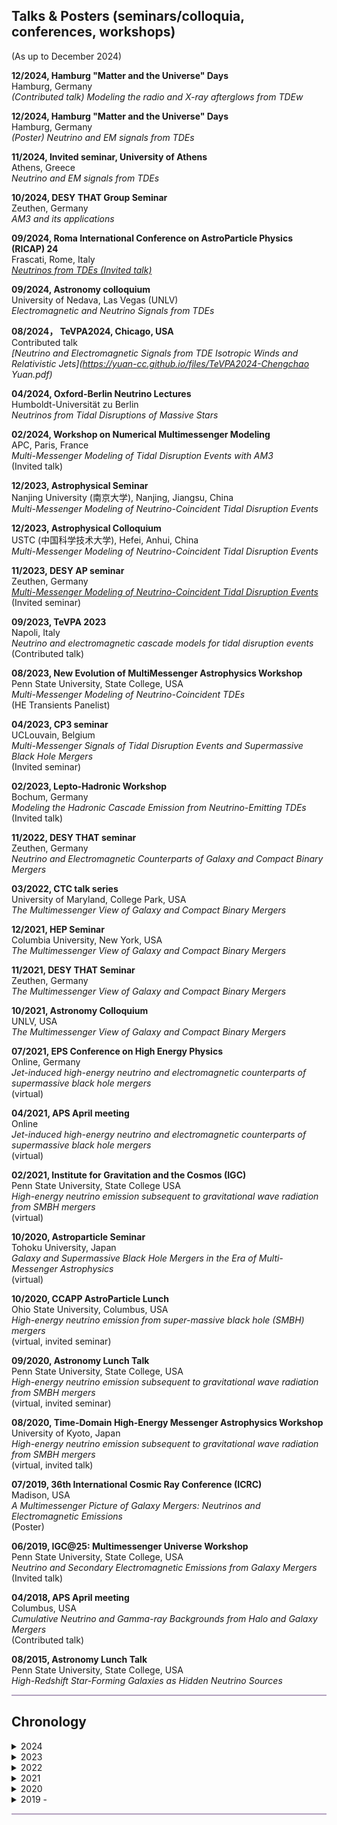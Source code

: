 <h2>Talks & Posters (seminars/colloquia, conferences, workshops)</h2>
(As up to December 2024)

**12/2024, Hamburg "Matter and the Universe" Days** <br />
Hamburg, Germany <br />
*(Contributed talk) Modeling the radio and X-ray afterglows from TDEw*

**12/2024, Hamburg "Matter and the Universe" Days** <br />
Hamburg, Germany <br />
*(Poster) Neutrino and EM signals from TDEs*

**11/2024, Invited seminar, University of Athens** <br />
Athens, Greece <br />
*Neutrino and EM signals from TDEs*

**10/2024, DESY THAT Group Seminar** <br />
Zeuthen, Germany <br />
*AM3 and its applications*

**09/2024, Roma International Conference on AstroParticle Physics (RICAP) 24** <br />
Frascati, Rome, Italy <br />
*[Neutrinos from TDEs (Invited talk)](https://agenda.infn.it/event/35353/contributions/236438/attachments/125679/185411/RICAP24_TDE_CYuan.pdf)*

**09/2024, Astronomy colloquium** <br />
University of Nedava, Las Vegas (UNLV) <br />
*Electromagnetic and Neutrino Signals from TDEs*

**08/2024， TeVPA2024, Chicago, USA** <br />
Contributed talk <br />
*[Neutrino and Electromagnetic Signals from TDE Isotropic Winds and Relativistic Jets](https://yuan-cc.github.io/files/TeVPA2024-Chengchao Yuan.pdf)*

**04/2024, Oxford-Berlin Neutrino Lectures** <br />
Humboldt-Universität zu Berlin <br />
*Neutrinos from Tidal Disruptions of Massive Stars*


**02/2024, Workshop on Numerical Multimessenger Modeling** <br /> APC, Paris, France <br /> *Multi-Messenger Modeling of Tidal Disruption Events with AM3* <br /> (Invited talk)

**12/2023, Astrophysical Seminar** <br />  Nanjing University (南京大学), Nanjing, Jiangsu, China <br />  *Multi-Messenger Modeling of Neutrino-Coincident Tidal Disruption Events* <br /> 

**12/2023, Astrophysical Colloquium** <br />  USTC (中国科学技术大学), Hefei, Anhui, China <br />  *Multi-Messenger Modeling of Neutrino-Coincident Tidal Disruption Events* <br /> 

**11/2023, DESY AP seminar** <br />  Zeuthen, Germany <br />  *[Multi-Messenger Modeling of Neutrino-Coincident Tidal Disruption Events](https://yuan-cc.github.io/files/11:23-DESY_AP_Seminar.pdf)* <br /> (Invited seminar)

**09/2023, TeVPA 2023** <br />  Napoli, Italy <br />  *Neutrino and electromagnetic cascade models for tidal disruption events* <br /> (Contributed talk)

**08/2023, New Evolution of MultiMessenger Astrophysics Workshop** <br />  Penn State University, State College, USA <br />  *Multi-Messenger Modeling of Neutrino-Coincident TDEs* <br /> (HE Transients Panelist)

**04/2023, CP3 seminar** <br />  UCLouvain, Belgium <br />  *Multi-Messenger Signals of Tidal Disruption Events and Supermassive Black Hole Mergers* <br /> (Invited seminar)

**02/2023, Lepto-Hadronic Workshop** <br />  Bochum, Germany <br />  *Modeling the Hadronic Cascade Emission from Neutrino-Emitting TDEs* <br /> (Invited talk)

**11/2022, DESY THAT seminar** <br />  Zeuthen, Germany <br />  *Neutrino and Electromagnetic Counterparts of Galaxy and Compact Binary Mergers* <br /> 

**03/2022, CTC talk series** <br />  University of Maryland, College Park, USA <br />  *The Multimessenger View of Galaxy and Compact Binary Mergers* <br /> 

**12/2021, HEP Seminar** <br />  Columbia University, New York, USA <br />  *The Multimessenger View of Galaxy and Compact Binary Mergers* <br /> 

**11/2021, DESY THAT Seminar** <br />  Zeuthen, Germany <br />  *The Multimessenger View of Galaxy and Compact Binary Mergers* <br /> 

**10/2021, Astronomy Colloquium** <br />  UNLV, USA <br />  *The Multimessenger View of Galaxy and Compact Binary Mergers* <br /> 

**07/2021, EPS Conference on High Energy Physics** <br /> Online, Germany <br />  *Jet-induced high-energy neutrino and electromagnetic counterparts of supermassive black hole mergers* <br /> (virtual)

**04/2021, APS April meeting** <br />  Online <br />  *Jet-induced high-energy neutrino and electromagnetic counterparts of supermassive black hole mergers* <br /> (virtual)

**02/2021, Institute for Gravitation and the Cosmos (IGC)** <br />  Penn State University, State College USA <br />  *High-energy neutrino emission subsequent to gravitational wave radiation from SMBH mergers* <br /> (virtual)

**10/2020, Astroparticle Seminar** <br />  Tohoku University, Japan <br />  *Galaxy and Supermassive Black Hole Mergers in the Era of Multi-Messenger Astrophysics* <br /> (virtual)

**10/2020, CCAPP AstroParticle Lunch** <br />  Ohio State University, Columbus, USA <br />  *High-energy neutrino emission from super-massive black hole (SMBH) mergers* <br /> (virtual, invited seminar)

**09/2020, Astronomy Lunch Talk** <br />  Penn State University, State College, USA <br />  *High-energy neutrino emission subsequent to gravitational wave radiation from SMBH mergers* <br /> (virtual, invited seminar)

**08/2020, Time-Domain High-Energy Messenger Astrophysics Workshop** <br />  University of Kyoto, Japan <br />  *High-energy neutrino emission subsequent to gravitational wave radiation from SMBH mergers* <br /> (virtual, invited talk)

**07/2019, 36th International Cosmic Ray Conference (ICRC)** <br />  Madison, USA <br />  *A Multimessenger Picture of Galaxy Mergers: Neutrinos and Electromagnetic Emissions* <br /> (Poster)

**06/2019, IGC@25: Multimessenger Universe Workshop** <br />  Penn State University, State College, USA <br />  *Neutrino and Secondary Electromagnetic Emissions from Galaxy Mergers* <br /> (Invited talk)

**04/2018, APS April meeting** <br />  Columbus, USA <br />  *Cumulative Neutrino and Gamma-ray Backgrounds from Halo and Galaxy Mergers* <br /> (Contributed talk)

**08/2015, Astronomy Lunch Talk** <br />  Penn State University, State College, USA <br />  *High-Redshift Star-Forming Galaxies as Hidden Neutrino Sources* <br /> 
   
<hr style="height:2px;border-width:0;color:gray;background-color:#B3A1BF">


<h2>Chronology</h2>



<details><summary>2024</summary>
 <ul>

<li> December 23, 2024 - January 1, 2025<br />
Happy Holidays!

<li> December 12-13<br />
Hamburg "Matter and the Universe" Days, invited talk and poster

<li> November 18-30<br />
Collaboration visit and seminar talk, University of Athens, Greece

<li> September 23 - 27, 2024<br />
9th Roma International Conference on Astro-Particle Physics (RICAP-2024)<br />
Invited talk

<li> September 02 - 06, 2024<br />
Collaboration visit and seminar talk, UNLV, Las Vegas

<li> August 26 - August 30, 2024 <br />
TeVPA2024, Chicago, US

<li> April 20 - May 5 <br />
State College, PA, USA

<li> April 8 - 11 <br />
Lectures, Oxford-Berlin joint neutrino lecture series, Berlin, Germany

<li> March 26 - March 27 <br />
Multimessenger Workshop, Görlitz, Germany

<li> February 21 - February 23, 2024 <br />
Workshop on Numerical Multi-Messenger Modeling, Paris, France

<li> December 25 - January 01, 2024<br />
Happy Holidays!

</ul>
</details>

   
<details><summary>2023</summary>
 <ul>

<li> December 25 - January 01, 2024<br />
Happy Holidays!</li>

<li> December 21 - December 22<br />
Astronomy Seminar, 南京大学 (Nanjing University), Nanjing, Jiangsu, China </li>

<li> December 18 - December 20<br />
Astrophysical Seminar, 中国科学技术大学 (University of Science and Technology of China)，Hefei, Anhui, China </li>

<li> December 13<br />
THAT group Christmas Dinner</li>

<li> November 17<br />
DESY AP seminar, Zeuthen, Germany</li>

<li> September 11 - September 15<br />
Contribution talk, TeVPA23, Napoli, Italy.</li>

<li> August 21 - August 23<br />
Panelist, New Evolution of MultiMessenger Astrophysics Workshop, Penn State Univerisity </li>

<li> July 18 - September 7<br />
DESY summer undergraduate student program.</li>

<li> June 25 - July 17<br />
Summer vacation to U.S.</li>

<li> April 25 - 27<br />
Invited seminar, UCLouvain, Belgium</li>

<li> February 27 - March 03<br />
Invited talk, Astroparticle Workshop on Numerical Multimessenger Modeling, Ruhr-Universität Bochum (Germany)</li>

<li> February 21/22<br />
Postdoc representative, DESY Astroparticle Division meeting</li>

<li> December 23, 2022 - January 2, 2023 <br />
Happy Holidays!</li>

</ul>
</details>

<details><summary>2022</summary>
 <ul>
   
<li> December 23 - January 1, 2023 <br /> Happy Holidays!</li>

<li> December 16<br />
DESY Astroparticle (AP) Morning Show & Christmas Lunch</li>

<li> December 14<br />
THAT group meeting - lead TDE AT2022cmc discussion</li>

<li> November 11<br />
The paper with B. Theodore Zhang et al is submitted to [arXiv](https://arxiv.org/abs/2211.05754).</li>

<li> November 09<br />
Seminar talk at THAT meeting</li>

<li> October 09<br />
Fermi GBM and Swift XRT/BAT detected the brightest GRB 221009A.</li>

<li> October 01<br />
Move to Zeuthen, Germany and start my postdoctoral position at DESY.</li>

<li> August 13 <br />
Penn State Summer 2022 Commencement ceremonies. </li>

<li> July 13-16<br />
AstroFest!</li>

<li> June 28<br />
My PhD dissertation is approved by the Committee and the Graduate School.</li>

<li> June 17 <br />
Our SGRB paper with Kohta, Peter, Imre, Dafne, and Asaf has now been published in ApJ, and is available at https://doi.org/10.3847/1538-4357/ac6ddf.</li>

<li> April 19, 10 am (EDT) <br />
PhD defense (hybrid: Davey Lab 339 and zoom link TBD)</li>

<li> ~~April 10 - APS April meeting, New York City (cancelled)~~</li>

<li> March 16 <br />
CTC talk series, University of Maryland</li>
   
</ul>
</details>

<details><summary>2021</summary>
 <ul>
<li> 12/2021 - HEP seminar, Columbia University [<a href="https://yuan-cc.github.io/files/columbia_slides.pdf">Slides</a>]</li>
<li> 11/2021 - talk, THAT seminar, DESY (virtual)</li>
<li> 10/2021 - talk, astronomy colloquium, UNLV (virtual)</li>
<li> 07/2021 - contributed talk, European Physical Society Conference on High Energy Physics (EPS-HEP)</li>
<li> 04/2021 - contributed talk, APS April Meeting (virtual)</li>
   </ul>
</details>

<details><summary>2020</summary>
  <ul>
   <li>10/2020 - CCAPP AstroParticle Lunch, OSU (virtual) </li>
   <li>10/2020 - astronomical seminar, Tohoku University, Japan (virtual)</li> 
   <li>09/2020 - lunch talk, Dept. of Astronomy & Astrophysics, Penn State </li>
   <li>08/2020 - contributed taik, Time-Domain High-Energy Messenger Astrophysics Workshop, University of Kyoto, Japan</li>
   </ul>
</details>

<details><summary>2019 - </summary>
 <ul>
<li>07/2019 - (poster)36th International Cosmic Ray Conference (ICRC), Madison, WI</li>
<li>06/2019 - contributed talk, IGC@25: Multimessenger Universe Workshop, State College, PA</li>
<li>04/2018 - passed the Doctoral Comprehensive Exam </li>
<li>01/2018 - contributed talk, APS April meeting, Columbus, OH</li>
<li>10/2016 - passed the candidancy exam </li>
<li>06/2016 - obtained B.Sc. of Astronomy from Nanjing University</li>
<li>08/2015 - lunch talk, Dept. of Astronomy & Astrophysics, Penn State</li>
<li>07/2015 - REU internship, host institute: Dept. of Astronomy & Astrophysics, Penn State</li>

  </ul>
</details>

<hr style="height:2px;border-width:0;color:gray;background-color:#B3A1BF">

 
